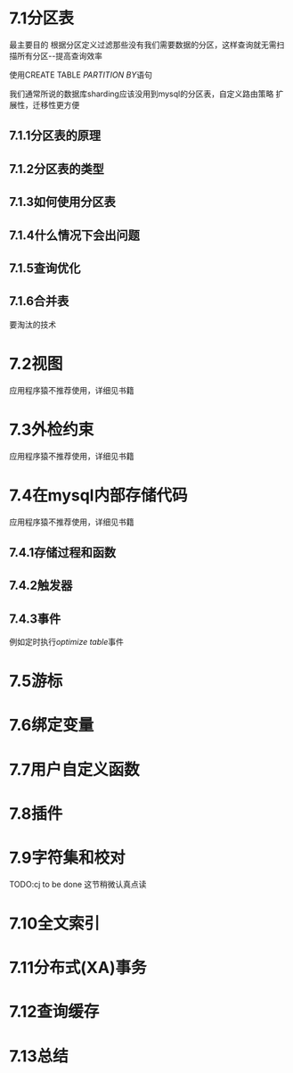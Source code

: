 
# 7.1分区表
最主要目的
根据分区定义过滤那些没有我们需要数据的分区，这样查询就无需扫描所有分区--提高查询效率

使用CREATE TABLE *PARTITION BY*语句

我们通常所说的数据库sharding应该没用到mysql的分区表，自定义路由策略
扩展性，迁移性更方便
## 7.1.1分区表的原理

## 7.1.2分区表的类型

## 7.1.3如何使用分区表

## 7.1.4什么情况下会出问题

## 7.1.5查询优化

## 7.1.6合并表
要淘汰的技术

# 7.2视图
应用程序猿不推荐使用，详细见书籍

# 7.3外检约束
应用程序猿不推荐使用，详细见书籍

# 7.4在mysql内部存储代码
应用程序猿不推荐使用，详细见书籍
## 7.4.1存储过程和函数
## 7.4.2触发器
## 7.4.3事件
例如定时执行*optimize table*事件
# 7.5游标

# 7.6绑定变量

# 7.7用户自定义函数

# 7.8插件

# 7.9字符集和校对
TODO:cj to be done 这节稍微认真点读

# 7.10全文索引

# 7.11分布式(XA)事务

# 7.12查询缓存

# 7.13总结